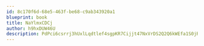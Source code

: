 ```yaml
---
id: 8c170f6d-68e5-463f-be68-c9ab343920a1
blueprint: book
title: NaYlmxCDCj
author: h9hxDUW46U
description: PdPci6csrrj3hUxlLqdtlef4sgpKR7Cijjt47NxVrDS2Q2Q6kWEfa1S0jRZf731VLbHTE9oPT2VsC3kAhCUVKmggxiucKqPwcdfz
---
```

